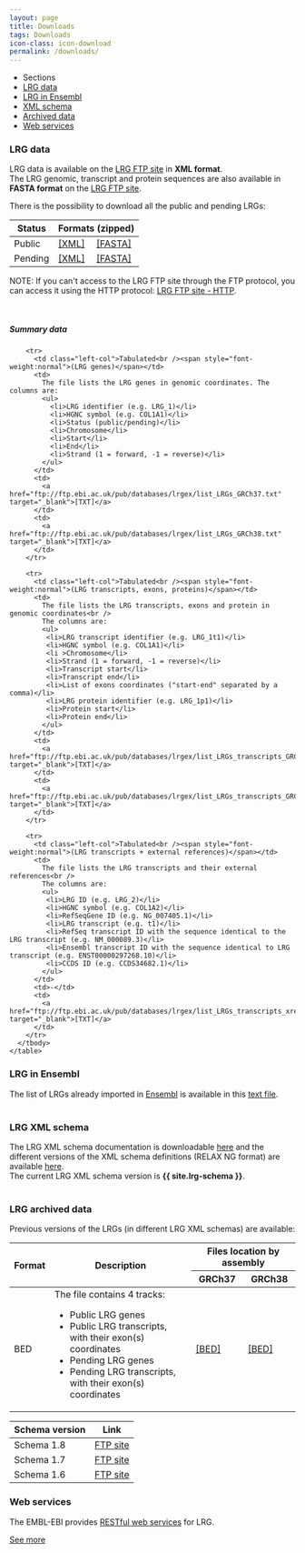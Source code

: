 ```yaml
---
layout: page
title: Downloads
tags: Downloads
icon-class: icon-download
permalink: /downloads/
---
```


<!-- Table of content -->
<div class="clearfix page_menu">
  <ul class="sections_list">
    <li class="icon-next-page smaller-icon close-icon-2 lrg_blue section_title">
      <span class="lrg_dark bold_font">Sections</span>
    </li>
    <li><a href="#lrg-data">LRG data</a></li>
    <li><a href="#lrg-in-ensembl">LRG in Ensembl</a></li>
    <li><a href="#lrg-xml-schema">XML schema</a></li>
    <li><a href="#lrg-archived-data">Archived data</a></li>
    <li><a href="#web-services">Web services</a></li>
  </ul>  
</div>


### LRG data

LRG data is available on the [LRG FTP site](ftp://ftp.ebi.ac.uk/pub/databases/lrgex/) in **XML format**.  
The LRG genomic, transcript and protein sequences are also available in **FASTA format** on the [LRG FTP site](ftp://ftp.ebi.ac.uk/pub/databases/lrgex/fasta).

There is the possibility to download all the public and pending LRGs:

<div class="row">
  <div class="col-lg-4 col-lg-offset-4 col-md-4 col-md-offset-4 col-sm-4 col-sm-offset-4 col-xs-4 col-xs-offset-4">
    <table class="table table-hover table-lrg">
      <thead>
        <tr class="sorttable_header">
          <th>Status</th>
          <th colspan="2">Formats (zipped)</th>
        </tr>
      </thead>
      <tbody>
        <tr>
          <td class="left-col">Public</td>
          <td>
            <a href="ftp://ftp.ebi.ac.uk/pub/databases/lrgex/LRG_public_xml_files.zip">[XML]</a>
          </td>
          <td>
            <a href="ftp://ftp.ebi.ac.uk/pub/databases/lrgex/fasta/LRG_public_fasta_files.zip">[FASTA]</a>
          </td>  
        </tr>
        <tr>
          <td class="left-col">Pending</td>
          <td>
            <a href="ftp://ftp.ebi.ac.uk/pub/databases/lrgex/LRG_pending_xml_files.zip">[XML]</a>
          </td>
          <td>
            <a href="ftp://ftp.ebi.ac.uk/pub/databases/lrgex/fasta/LRG_pending_fasta_files.zip">[FASTA]</a>
          </td>  
        </tr>
      </tbody>
    </table>
  </div>
</div>

<span class="warning">NOTE:</span> If you can't access to the LRG FTP site through the FTP protocol, you can access it using the HTTP protocol: [LRG FTP site - HTTP](http://ftp.ebi.ac.uk/pub/databases/lrgex/).

<br />  

##### Summary data

<div class="row">
  <div class="col-lg-12 col-md-12 col-sm-12 col-xs-12">
    <table class="table table-hover table-lrg">
      <thead>
        <tr class="sorttable_header">
          <th rowspan="2">Format</th>
          <th rowspan="2">Description</th>
          <th colspan="2" class="split-header">Files location by assembly</th>
        </tr>
        <tr class="sorttable_header">
          <th class="border-left">GRCh37</th>
          <th>GRCh38</th>
        </tr>
      </thead>
      <tbody>
        <tr>
          <td class="left-col">BED</td>
          <td>
            The file contains 4 tracks:
            <ul>
              <li>Public LRG genes</li>
              <li>Public LRG transcripts, with their exon(s) coordinates</li>
              <li>Pending LRG genes</li>
              <li>Pending LRG transcripts, with their exon(s) coordinates</li>
            </ul>
          </td>
          <td>
            <a href="ftp://ftp.ebi.ac.uk/pub/databases/lrgex/LRG_GRCh37.bed" target="_blank">[BED]</a>
          </td>
          <td>
            <a href="ftp://ftp.ebi.ac.uk/pub/databases/lrgex/LRG_GRCh38.bed" target="_blank">[BED]</a>
          </td>
        </tr>

        <tr>
          <td class="left-col">Tabulated<br /><span style="font-weight:normal">(LRG genes)</span></td>
          <td>
            The file lists the LRG genes in genomic coordinates. The columns are:
            <ul>
              <li>LRG identifier (e.g. LRG_1)</li>
              <li>HGNC symbol (e.g. COL1A1)</li>
              <li>Status (public/pending)</li>
              <li>Chromosome</li>
              <li>Start</li>
              <li>End</li>
              <li>Strand (1 = forward, -1 = reverse)</li>
            </ul>
          </td>
          <td>
            <a href="ftp://ftp.ebi.ac.uk/pub/databases/lrgex/list_LRGs_GRCh37.txt" target="_blank">[TXT]</a>
          </td>
          <td>
            <a href="ftp://ftp.ebi.ac.uk/pub/databases/lrgex/list_LRGs_GRCh38.txt" target="_blank">[TXT]</a>
          </td>
        </tr>

        <tr>
          <td class="left-col">Tabulated<br /><span style="font-weight:normal">(LRG transcripts, exons, proteins)</span></td>
          <td>
            The file lists the LRG transcripts, exons and protein in genomic coordinates<br />
            The columns are:
            <ul>
             <li>LRG transcript identifier (e.g. LRG_1t1)</li>
             <li>HGNC symbol (e.g. COL1A1)</li>
             <li >Chromosome</li>
             <li>Strand (1 = forward, -1 = reverse)</li>
             <li>Transcript start</li>
             <li>Transcript end</li>
             <li>List of exons coordinates ("start-end" separated by a comma)</li>
             <li>LRG protein identifier (e.g. LRG_1p1)</li>
             <li>Protein start</li>
             <li>Protein end</li>
            </ul>
          </td>
          <td>
            <a href="ftp://ftp.ebi.ac.uk/pub/databases/lrgex/list_LRGs_transcripts_GRCh37.txt" target="_blank">[TXT]</a>
          </td>
          <td>
            <a href="ftp://ftp.ebi.ac.uk/pub/databases/lrgex/list_LRGs_transcripts_GRCh38.txt" target="_blank">[TXT]</a>
          </td>
        </tr>

        <tr>
          <td class="left-col">Tabulated<br /><span style="font-weight:normal">(LRG transcripts + external references)</span></td>
          <td>
            The file lists the LRG transcripts and their external references<br />
            The columns are:
            <ul>
             <li>LRG ID (e.g. LRG_2)</li>
             <li>HGNC symbol (e.g. COL1A2)</li>
             <li>RefSeqGene ID (e.g. NG_007405.1)</li>
             <li>LRG transcript (e.g. t1)</li>
             <li>RefSeq transcript ID with the sequence identical to the LRG transcript (e.g. NM_000089.3)</li>
             <li>Ensembl transcript ID with the sequence identical to LRG transcript (e.g. ENST00000297268.10)</li>
             <li>CCDS ID (e.g. CCDS34682.1)</li>
            </ul>
          </td>
          <td>-</td>
          <td>
            <a href="ftp://ftp.ebi.ac.uk/pub/databases/lrgex/list_LRGs_transcripts_xrefs.txt" target="_blank">[TXT]</a>
          </td>
        </tr>
      </tbody>
    </table>
  </div>
</div>  


### LRG in Ensembl
  
The list of LRGs already imported in [Ensembl](http://www.ensembl.org) is available in this [text file](ftp://ftp.ebi.ac.uk/pub/databases/lrgex/lrgs_in_ensembl.txt).  
<br />
  
  
### LRG XML schema

The LRG XML schema documentation is downloadable [here](ftp://ftp.ebi.ac.uk/pub/databases/lrgex/docs) and the different versions of the XML schema definitions (RELAX NG format) are available [here](ftp://ftp.ebi.ac.uk/pub/databases/lrgex/docs/schemas).  
The current LRG XML schema version is **{{ site.lrg-schema }}**.  
<br />
  
  
### LRG archived data

Previous versions of the LRGs (in different LRG XML schemas) are available:

<div class="row">
  <div class="col-lg-4 col-lg-offset-4 col-md-4 col-md-offset-4 col-sm-4 col-sm-offset-4 col-xs-4 col-xs-offset-4">
    <table class="table table-hover table-lrg">
      <thead>
        <tr class="sorttable_header">
          <th>Schema version</th>
          <th>Link</th>
        </tr>
      </thead>
      <tbody>
        <tr>
          <td class="left-col">Schema 1.8</td>
          <td>
            <a href="ftp://ftp.ebi.ac.uk/pub/databases/lrgex/SCHEMA_1_8_ARCHIVE/" target="_blank">FTP site</a>
          </td>  
        </tr>
        <tr>
          <td class="left-col">Schema 1.7</td>
          <td>
            <a href="ftp://ftp.ebi.ac.uk/pub/databases/lrgex/SCHEMA_1_7_ARCHIVE/" target="_blank">FTP site</a>
          </td>  
        </tr>
        <tr>
          <td class="left-col">Schema 1.6</td>
          <td>
            <a href="ftp://ftp.ebi.ac.uk/pub/databases/lrgex/SCHEMA_1_6_ARCHIVE/" target="_blank">FTP site</a>
          </td>  
        </tr>
      </tbody>
    </table>
  </div>
</div>

### Web services

The EMBL-EBI provides [RESTful web services](http://www.ebi.ac.uk/Tools/webservices/services/eb-eye_rest) for LRG.
<div><a class="icon-next-page smaller-icon close-icon-2" href="/web-service">See more</a></div>